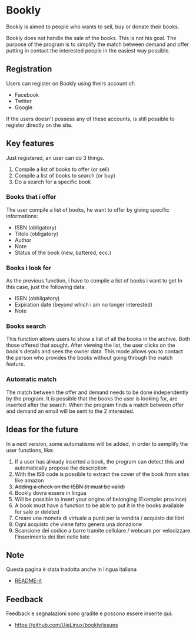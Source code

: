 Bookly
===
Bookly is aimed to people who wants to sell, buy or donate their books.
 
Bookly does not handle the sale of the books.
This is not his goal.
The purpose of the program is to simplify the match between demand and offer putting in contact
the interested people in the easiest way possible.


Registration
---
Users can register on Bookly using theirs account of:

* Facebook
* Twitter
* Google

If the users doesn't possess any of these accounts, is still possible to register directly on the site.

Key features
---
Just registered, an user can do 3 things.

1. Compile a list of books to offer (or sell)
2. Compile a list of books to search (or buy)
2. Do a search for a specific book

### Books that i offer
The user compile a list of books, he want to offer
by giving specific informations:

* ISBN (obligatory)
* Titolo (obligatory)
* Author
* Note
* Status of the book (new, battered, ecc.)

### Books i look for
As the previous function, i have to compile
a list of books i want to get
In this case, just the following data:

* ISBN (obbligatory)
* Expiration date (beyond which i am no longer interested)
* Note
 
### Books search
This function allows users to show a list of all the books in the archive.
Both those offered that sought.
After viewing the list, the user clicks on the book's details and sees the owner data.
This mode allows you to contact the person who provides the books without going through the  match feature.

### Automatic match
The match between the offer and demand needs to be done independently by the program.
It is possible that the books the user is looking for, are inserted after the search.
When the program finds a match between offer and demand an email will be sent to the 2 interested.

Ideas for the future
---
In a next version, some automatisms will be added, in order to semplify the user functions, like:

1. If a user has already inserted a book, the program can detect this and automatically propose the description
2. With the ISB code is possible to extract the cover of the book from sites like amazon
3. <s>Adding a check on the ISBN (it must be valid)</s>
4. Bookly dovrà essere in lingua
5. Will be possible to insert your origins of belonging (Example: province)
6. A book must have a function to be able to put it in the books available for sale or deleted
7. Creare una moneta di virtuale a punti per la vendita / acquisto dei libri
8. Ogni acquisto che viene fatto genera una donazione
9. Scansione dei codice a barre tramite cellulare / webcam per velocizzare l'inserimento dei libri nelle liste

Note
---
Questa pagina è stata tradotta anche in lingua italiana

* [README-it](README-it.md)

Feedback
---
Feedback e segnalazioni sono gradite e possono essere inserite qui: 

* https://github.com/UieLinux/bookly/issues



